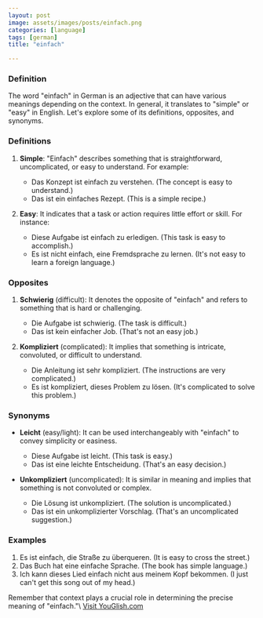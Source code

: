 ```yaml
---
layout: post
image: assets/images/posts/einfach.png
categories: [language]
tags: [german]
title: "einfach"

---
```


### Definition

The word "einfach" in German is an adjective that can have various meanings depending on the context. In general, it translates to "simple" or "easy" in English. Let's explore some of its definitions, opposites, and synonyms.

### Definitions

1. **Simple**: "Einfach" describes something that is straightforward, uncomplicated, or easy to understand. For example:

   - Das Konzept ist einfach zu verstehen. (The concept is easy to understand.)
   - Das ist ein einfaches Rezept. (This is a simple recipe.)

2. **Easy**: It indicates that a task or action requires little effort or skill. For instance:

   - Diese Aufgabe ist einfach zu erledigen. (This task is easy to accomplish.)
   - Es ist nicht einfach, eine Fremdsprache zu lernen. (It's not easy to learn a foreign language.)

### Opposites

1. **Schwierig** (difficult): It denotes the opposite of "einfach" and refers to something that is hard or challenging.

   - Die Aufgabe ist schwierig. (The task is difficult.)
   - Das ist kein einfacher Job. (That's not an easy job.)

2. **Kompliziert** (complicated): It implies that something is intricate, convoluted, or difficult to understand.

   - Die Anleitung ist sehr kompliziert. (The instructions are very complicated.)
   - Es ist kompliziert, dieses Problem zu lösen. (It's complicated to solve this problem.)

### Synonyms

- **Leicht** (easy/light): It can be used interchangeably with "einfach" to convey simplicity or easiness.

   - Diese Aufgabe ist leicht. (This task is easy.)
   - Das ist eine leichte Entscheidung. (That's an easy decision.)

- **Unkompliziert** (uncomplicated): It is similar in meaning and implies that something is not convoluted or complex.

   - Die Lösung ist unkompliziert. (The solution is uncomplicated.)
   - Das ist ein unkomplizierter Vorschlag. (That's an uncomplicated suggestion.)

### Examples

1. Es ist einfach, die Straße zu überqueren. (It is easy to cross the street.)
2. Das Buch hat eine einfache Sprache. (The book has simple language.)
3. Ich kann dieses Lied einfach nicht aus meinem Kopf bekommen. (I just can't get this song out of my head.)

Remember that context plays a crucial role in determining the precise meaning of "einfach."\ <a id="yg-widget-0" class="youglish-widget" data-query="einfach" data-lang="german" data-components="8412" data-auto-start="0" data-bkg-color="theme_light" data-title="How%20to%20pronounce%20einfach%20in%20German"  rel="nofollow" href="https://youglish.com">Visit YouGlish.com</a><script async src="https://youglish.com/public/emb/widget.js" charset="utf-8"></script>